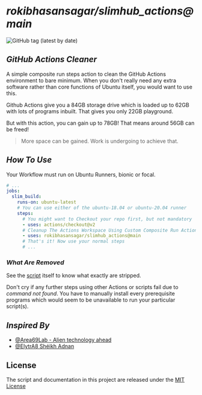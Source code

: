 # *rokibhasansagar/slimhub_actions@main*

![GitHub tag (latest by date)](https://img.shields.io/github/v/tag/rokibhasansagar/slimhub_actions?label=Latest%20Tag&?cacheSeconds=300)

## *GitHub Actions Cleaner*

A simple composite run steps action to clean the GitHub Actions environment to bare minimum.
When you don't really need any extra software rather than core functions of Ubuntu itself, you would want to use this.

Github Actions give you a 84GB storage drive which is loaded up to 62GB with lots of programs inbuilt.
That gives you only 22GB playground.

But with this action, you can gain up to 78GB! That means around 56GB can be freed!
>More space can be gained. Work is undergoing to achieve that.

## *How To Use*

Your Workflow must run on Ubuntu Runners, bionic or focal.

```yaml
# ...
jobs:
  slim_build:
    runs-on: ubuntu-latest
    # You can use either of the ubuntu-18.04 or ubuntu-20.04 runner
    steps:
      # You might want to Checkout your repo first, but not mandatory
      - uses: actions/checkout@v2
      # Cleanup The Actions Workspace Using Custom Composite Run Actions
      - uses: rokibhasansagar/slimhub_actions@main
      # That's it! Now use your normal steps
      # ...
```

### *What Are Removed*

See the [script](cleanup.sh) itself to know what exactly are stripped.

Don't cry if any further steps using other Actions or scripts fail due to *command not found*. You have to manually install every prerequisite programs which would seem to be unavailable to run your particular script(s).

## *Inspired By*

- [@Area69Lab - Alien technology ahead](https://github.com/Area69Lab)
- [@ElytrA8 Shéikh Adnan](https://github.com/ElytrA8)

## License

The script and documentation in this project are released under the [MIT License](LICENSE)
